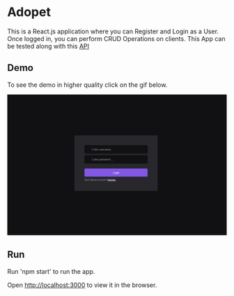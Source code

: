 # Adopet

This is a React.js application where you can Register and Login as a User. Once logged in, you can perform CRUD Operations on clients. This App can be tested
along with this [API](https://github.com/leonardo-alm/API--Jwt-Authentication) 

## Demo

To see the demo in higher quality click on the gif below.

![Client Registration Demo](demo/animacao.gif)

## Run

Run 'npm start' to run the app.

Open [http://localhost:3000](http://localhost:3000) to view it in the browser.